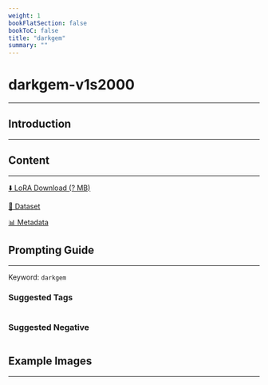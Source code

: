 ```yaml
---
weight: 1
bookFlatSection: false
bookToC: false
title: "darkgem"
summary: ""
---
```


<!--markdownlint-disable MD025 MD033 -->

# darkgem-v1s2000

---

## Introduction

---

## Content

---

[⬇️ LoRA Download (? MB)]()

[📐 Dataset]()

[📊 Metadata]()

## Prompting Guide

---

Keyword: `darkgem`

### Suggested Tags

```md
```

### Suggested Negative

```md
```

## Example Images

---

<div class="image-grid">
  <div class="image-grid-container">
    <a href="">
    </a>
    <a href="">
    </a>
  </div>
</div>
